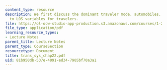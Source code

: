 ```yaml
---
content_type: resource
description: We first discuss the dominant traveler mode, automobiles, and then generalize
  to LOS variables for travelers.
file: https://ol-ocw-studio-app-production.s3.amazonaws.com/courses/1-221j-transportation-systems-fall-2004/81b950db537e4091ed347905bf70a3a1_trans_sys_chap22.pdf
file_type: application/pdf
learning_resource_types:
- Lecture Notes
parent_title: Lecture Notes
parent_type: CourseSection
resourcetype: Document
title: trans_sys_chap22.pdf
uid: 81b950db-537e-4091-ed34-7905bf70a3a1
---
```


